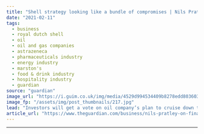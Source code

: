 ```yaml
---
title: "Shell strategy looking like a bundle of compromises | Nils Pratley"
date: "2021-02-11"
tags: 
  - business
  - royal dutch shell
  - oil
  - oil and gas companies
  - astrazeneca
  - pharmaceuticals industry
  - energy industry
  - marston's
  - food & drink industry
  - hospitality industry
  - guardian
source: "guardian"
image_url: "https://i.guim.co.uk/img/media/4529d994534409b8278edd803603546fd1f6e7be/0_35_3500_2100/master/3500.jpg?width=460&quality=85&auto=format&fit=max&s=4de15aa96779790b8442405bfb618f3f"
image_fp: "/assets/img/post_thumbnails/217.jpg"
lead: "Investors will get a vote on oil company’s plan to cruise down the middle laneShell billed its net zero by 2050 plan as an “acceleration” of strategy, which was a generous self-assessment. In today’s big oil terms, the approach is a cruise down the m..."
article_url: "https://www.theguardian.com/business/nils-pratley-on-finance/2021/feb/11/shell-strategy-looking-like-a-bundle-of-compromises"
---
```


---
